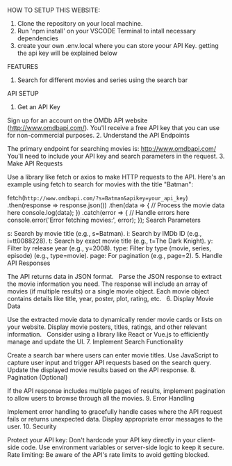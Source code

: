 HOW TO SETUP THIS WEBSITE:
1.  Clone the repository on your local machine.
2.  Run 'npm install' on your VSCODE Terminal to intall necessary dependencies
3.  create your own .env.local where you can store yoour API Key. getting the api key will be explained below

FEATURES
1. Search for different movies and series using the search bar


 API SETUP
 1. Get an API Key

Sign up for an account on the OMDb API website (http://www.omdbapi.com/).
You'll receive a free API key that you can use for non-commercial purposes.
2. Understand the API Endpoints

The primary endpoint for searching movies is: http://www.omdbapi.com/
You'll need to include your API key and search parameters in the request.
3. Make API Requests

Use a library like fetch or axios to make HTTP requests to the API.
Here's an example using fetch to search for movies with the title "Batman":

fetch(`http://www.omdbapi.com/?s=Batman&apikey=your_api_key`)
  .then(response => response.json())
  .then(data => {
    // Process the movie data here
    console.log(data);
  })
  .catch(error => {
    // Handle errors here
    console.error('Error fetching movies:', error);
  });
Search Parameters

s: Search by movie title (e.g., s=Batman).
i: Search by IMDb ID (e.g., i=tt0088228).
t: Search by exact movie title (e.g., t=The Dark Knight).
y: Filter by release year (e.g., y=2008).
type: Filter by type (movie, series, episode) (e.g., type=movie).
page: For pagination (e.g., page=2).
5. Handle API Responses

The API returns data in JSON format.   
Parse the JSON response to extract the movie information you need.
The response will include an array of movies (if multiple results) or a single movie object.
Each movie object contains details like title, year, poster, plot, rating, etc.   
6. Display Movie Data

Use the extracted movie data to dynamically render movie cards or lists on your website.
Display movie posters, titles, ratings, and other relevant information.   
Consider using a library like React or Vue.js to efficiently manage and update the UI.
7. Implement Search Functionality

Create a search bar where users can enter movie titles.
Use JavaScript to capture user input and trigger API requests based on the search query.
Update the displayed movie results based on the API response.
8. Pagination (Optional)

If the API response includes multiple pages of results, implement pagination to allow users to browse through all the movies.
9. Error Handling

Implement error handling to gracefully handle cases where the API request fails or returns unexpected data.
Display appropriate error messages to the user.
10. Security

Protect your API key: Don't hardcode your API key directly in your client-side code. Use environment variables or server-side logic to keep it secure.
Rate limiting: Be aware of the API's rate limits to avoid getting blocked.
